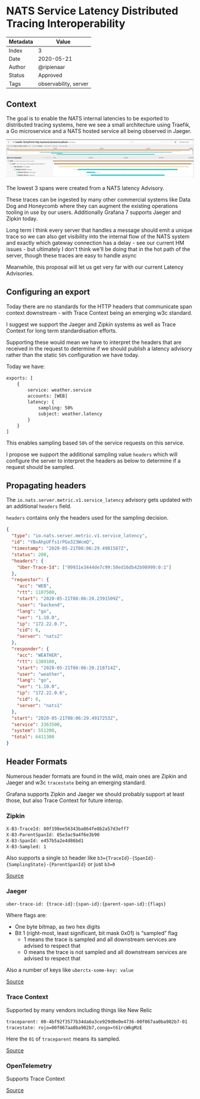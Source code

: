 # NATS Service Latency Distributed Tracing Interoperability


|Metadata|Value|
|--------|-----|
|Index   |3|
|Date    |2020-05-21|
|Author  |@ripienaar|
|Status  |Approved|
|Tags    |observability, server|

## Context

The goal is to enable the NATS internal latencies to be exported to distributed tracing systems, here we see a small
architecture using Traefik, a Go microservice and a NATS hosted service all being observed in Jaeger.

![Jaeger](0003-jaeger-trace.png)

The lowest 3 spans were created from a NATS latency Advisory.

These traces can be ingested by many other commercial systems like Data Dog and Honeycomb where they can augment the
existing operations tooling in use by our users. Additionally Grafana 7 supports Jaeger and Zipkin today.  

Long term I think every server that handles a message should emit a unique trace so we can also get visibility into
the internal flow of the NATS system and exactly which gateway connection has a delay - see our current HM issues - but
ultimately I don't think we'll be doing that in the hot path of the server, though these traces are easy to handle async

Meanwhile, this proposal will let us get very far with our current Latency Advisories.

## Configuring an export

Today there are no standards for the HTTP headers that communicate span context downstream - with Trace Context being
an emerging w3c standard.

I suggest we support the Jaeger and Zipkin systems as well as Trace Context for long term standardisation efforts.

Supporting these would mean we have to interpret the headers that are received in the request to determine if we should
publish a latency advisory rather than the static `50%` configuration we have today.

Today we have:

```
exports: [
    {
        service: weather.service 
        accounts: [WEB]
        latency: {
            sampling: 50% 
            subject: weather.latency
        }
    }
]
```

This enables sampling based `50%` of the service requests on this service.

I propose we support the additional sampling value `headers` which will configure the server to
interpret the headers as below to determine if a request should be sampled.

## Propagating headers

The `io.nats.server.metric.v1.service_latency` advisory gets updated with an additional `headers` field.

`headers` contains only the headers used for the sampling decision.

```json
{
  "type": "io.nats.server.metric.v1.service_latency",
  "id": "YBxAhpUFfs1rPGo323WcmQ",
  "timestamp": "2020-05-21T08:06:29.4981587Z",
  "status": 200,
  "headers": {
    "Uber-Trace-Id": ["09931e3444de7c99:50ed16db42b98999:0:1"]
  },
  "requestor": {
    "acc": "WEB",
    "rtt": 1107500,
    "start": "2020-05-21T08:06:20.2391509Z",
    "user": "backend",
    "lang": "go",
    "ver": "1.10.0",
    "ip": "172.22.0.7",
    "cid": 6,
    "server": "nats2"
  },
  "responder": {
    "acc": "WEATHER",
    "rtt": 1389100,
    "start": "2020-05-21T08:06:20.218714Z",
    "user": "weather",
    "lang": "go",
    "ver": "1.10.0",
    "ip": "172.22.0.6",
    "cid": 6,
    "server": "nats1"
  },
  "start": "2020-05-21T08:06:29.4917253Z",
  "service": 3363500,
  "system": 551200,
  "total": 6411300
}
```
 
## Header Formats

Numerous header formats are found in the wild, main ones are Zipkin and Jaeger and w3c `tracestate` being an emerging standard.

Grafana supports Zipkin and Jaeger we should probably support at least those, but also Trace Context for future interop.

### Zipkin

```
X-B3-TraceId: 80f198ee56343ba864fe8b2a57d3eff7
X-B3-ParentSpanId: 05e3ac9a4f6e3b90
X-B3-SpanId: e457b5a2e4d86bd1
X-B3-Sampled: 1
``` 

Also supports a single `b3` header like `b3={TraceId}-{SpanId}-{SamplingState}-{ParentSpanId}` or just `b3=0`

[Source](https://github.com/openzipkin/b3-propagation)

### Jaeger

```
uber-trace-id: {trace-id}:{span-id}:{parent-span-id}:{flags}
```

Where flags are:

 * One byte bitmap, as two hex digits
 * Bit 1 (right-most, least significant, bit mask 0x01) is “sampled” flag
   * 1 means the trace is sampled and all downstream services are advised to respect that
   * 0 means the trace is not sampled and all downstream services are advised to respect that

Also a number of keys like `uberctx-some-key: value`

[Source](https://www.jaegertracing.io/docs/1.17/client-libraries/#tracespan-identity)

### Trace Context

Supported by many vendors including things like New Relic

```
traceparent: 00-4bf92f3577b34da6a3ce929d0e0e4736-00f067aa0ba902b7-01
tracestate: rojo=00f067aa0ba902b7,congo=t61rcWkgMzE
```

Here the `01` of `traceparent` means its sampled.

[Source](https://www.w3.org/TR/trace-context/)

### OpenTelemetry

Supports Trace Context

[Source](https://github.com/open-telemetry/opentelemetry-specification/blob/master/specification/trace/api.md)

